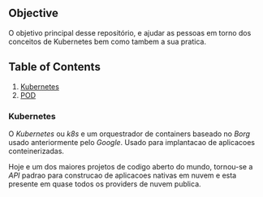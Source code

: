 ## Objective
O objetivo principal desse repositório, e ajudar as pessoas em torno dos conceitos de Kubernetes bem como tambem a sua pratica.

## Table of Contents
1. [Kubernetes](#Kubernetes)
2. [POD](#POD)

### Kubernetes
O *Kubernetes* ou *k8s* e um orquestrador de containers baseado no *Borg* usado anteriormente pelo *Google*. Usado para implantacao de aplicacoes conteinerizadas.

Hoje e um dos maiores projetos de codigo aberto do mundo, tornou-se a *API* padrao para construcao de aplicacoes nativas em nuvem e esta presente em quase todos os providers de nuvem publica.

